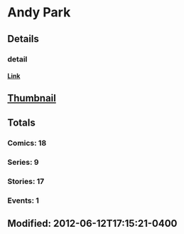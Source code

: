 # Andy  Park 
## Details
### detail
#### [Link](http://marvel.com/comics/creators/432/andy_park?utm_campaign=apiRef&utm_source=225578a89fc76f3d20fbffda5d17a88d)
## [Thumbnail](http://i.annihil.us/u/prod/marvel/i/mg/2/e0/4bc6176f10135.jpg)
## Totals
### Comics: 18
### Series: 9
### Stories: 17
### Events: 1
## Modified: 2012-06-12T17:15:21-0400